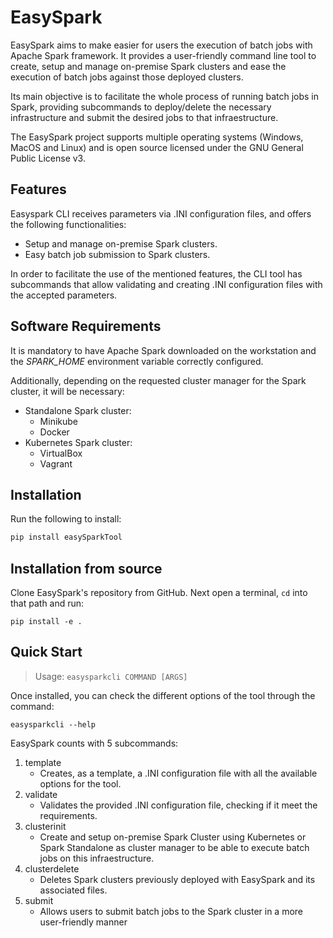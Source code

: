 # EasySpark

EasySpark aims to make easier for users the execution of batch jobs with Apache Spark framework. It provides a user-friendly command line tool to create, setup and manage on-premise Spark clusters and ease the execution of batch jobs against those deployed clusters. 

Its main objective is to facilitate the whole process of running batch jobs in Spark, providing subcommands to deploy/delete the necessary infrastructure and submit the desired jobs to that infraestructure.

The EasySpark project supports multiple operating systems (Windows, MacOS and Linux) and is open source licensed under the GNU General Public License v3. 

## Features
Easyspark CLI receives parameters via .INI configuration files, and offers the following functionalities:

* Setup and manage on-premise Spark clusters.
* Easy batch job submission to Spark clusters.

In order to facilitate the use of the mentioned features, the CLI tool has subcommands that allow validating and creating .INI configuration files with the accepted parameters.

## Software Requirements

It is mandatory to have Apache Spark downloaded on the workstation and the _SPARK_HOME_ environment variable correctly configured.

Additionally, depending on the requested cluster manager for the Spark cluster, it will be necessary:

* Standalone Spark cluster:
    * Minikube
    * Docker
* Kubernetes Spark cluster:
    * VirtualBox
    * Vagrant
## Installation

Run the following to install:

```python
pip install easySparkTool
```

## Installation from source

Clone EasySpark's repository from GitHub. Next open a terminal,  `cd` into that path and run:

```console
pip install -e .
```

## Quick Start

> Usage: ```easysparkcli COMMAND [ARGS]```

Once installed, you can check the different options of the tool through the command:

```console
easysparkcli --help
```

EasySpark counts with 5 subcommands:

1. template
    * Creates, as a template, a .INI configuration file with all the available options for the tool.
2. validate
    * Validates the provided .INI configuration file, checking if it meet the requirements.
3. clusterinit
    * Create and setup on-premise Spark Cluster using Kubernetes or Spark Standalone as cluster manager to be able to execute batch jobs on this infraestructure.
4. clusterdelete
    * Deletes Spark clusters previously deployed with EasySpark and its associated files.
5. submit 
    * Allows users to submit batch jobs to the Spark cluster in a more user-friendly manner